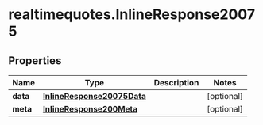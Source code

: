 # realtimequotes.InlineResponse20075

## Properties

Name | Type | Description | Notes
------------ | ------------- | ------------- | -------------
**data** | [**InlineResponse20075Data**](InlineResponse20075Data.md) |  | [optional] 
**meta** | [**InlineResponse200Meta**](InlineResponse200Meta.md) |  | [optional] 



